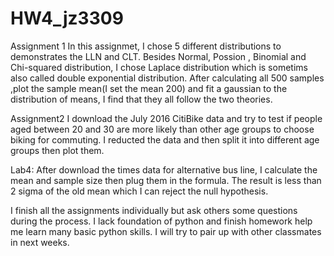 # HW4_jz3309
Assignment 1
In this assignmet, I chose 5 different distributions to demonstrates the LLN and CLT. Besides Normal, Possion , Binomial and Chi-squared distribution, I chose Laplace distribution which is sometims also called double exponential distribution. After calculating all 500 samples ,plot the sample mean(I set the mean 200) and fit a gaussian to the distribution of means,  I find that they all follow the two theories.

Assignment2
I download the July 2016 CitiBike data and try to test if people aged between 20 and 30 are more likely than other age groups to choose biking for commuting. I reducted the data and then split it into different age groups then plot them.

Lab4:
After download the times data for alternative bus line, I calculate the mean and sample size then plug them in the formula. The result is less than 2 sigma of the old mean which I can reject the null hypothesis.


I finish all the assignments individually but ask others some questions during the process. I lack foundation of python and finish homework help me learn many basic python skills. I will try to pair up with other classmates in next weeks.

